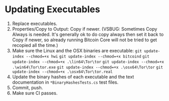 # Updating Executables

1. Replace executables.
2. Properties/Copy to Output: Copy if newer. (VSBUG: Sometimes Copy Always is needed. It's generally ok to do copy always then set it back to Copy if newer, so already running Bitcoin Core will not be tried to get recopied all the time.)
3. Make sure the Linux and the OSX binaries are executable:
	`git update-index --chmod=+x hwi`
	`git update-index --chmod=+x bitcoind`
	`git update-index --chmod=+x .\lin64\Tor\tor`
	`git update-index --chmod=+x .\win64\Tor\tor.exe`
	`git update-index --chmod=+x .\osx64\Tor\tor`
	`git update-index --chmod=+x .\osx64\Tor\tor.real`
4. Update the binary hashes of each executable and the text documentation in `*BinaryHashesTests.cs` test files.
5. Commit, push.
6. Make sure CI passes.
